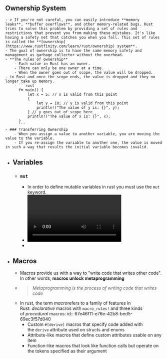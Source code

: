 ## Ownership System
	- > If you're not careful, you can easily introduce **memory leaks**, **buffer overflows**, and other memory-related bugs. Rust tries to solve this problem by providing a set of rules and restrictions that prevent you from making these mistakes. It's like having a safety net that catches you when you fall. This set of rules is called the **[ownership](https://www.rustfinity.com/learn/rust/ownership) system**.
	- The goal of ownership is to have the same memory safety and management as garbage collector without the overhead.
	- **The rules of ownership**
		- Each value in Rust has an owner.
		- There can only be one owner at a time.
		- When the owner goes out of scope, the value will be dropped.
	- in Rust and once the scope ends, the value is dropped and they no longer take up memory.
		- ```rust
		  fn main() {
		      let x = 5; // x is valid from this point
		      {
		          let y = 10; // y is valid from this point
		          println!("The value of y is: {}", y);
		      } // y goes out of scope here
		      println!("The value of x is: {}", x);
		  }
		  ```
	- ### Transferring Ownership
		- When you assign a value to another variable, you are moving the value to the variable.
		- If you re-assign the variable to another one, the value is moved in such a way that results the initial variable becomes invalid.
- ## Variables
	- ### `mut`
		- In order to define mutable variables in rust you must use the `mut` keyword.
		- ![rust variables video](https://media.cleanshot.cloud/media/56139/Mz8rML12PzNZUElz26WhH59NZOLloIBfoxN6XIB2.mp4?Expires=1743048668&Signature=pYe12Ocp1DJn6i47pW16gIvnttAKRw~0gxKQi91h8Nmjdz5Em83Sl9BxSTqZHOFaQEwrxr8ae3kuXXVg9MlMZsQz3XDHHQ2ueAVypTpRknUfcFEqvxzJOsz~cuxXzMAdRTaJGs4~dnzyDZcp-DRxipuzhBan3wuKiV~ZNQEEn-aONtJ8T5IvOMnthpLowfA2W6deddrUvXvsixll7F3QZBrw-haSRquwoRJdMFSrDrQEYZ-7UU-Oa~F-DtXgp7MYSFVDSlOPHhqVZpsZeicC7JEaAaY6bVp7zfucabSO7kS-AYtJeR916jNzudQ0yJKcGoDBNps4FC3yZHEXDLNVSg__&Key-Pair-Id=K269JMAT9ZF4GZ)
		-
- ## Macros
	- Macros provide us with a way to "write code that writes other code". In other words, **macros unlock metaprogramming**
	- > *Metaprogramming is the process of writing code that writes code*
	- In rust, the term *macro*refers to a family of features in Rust: *declarative* macros with `macro_rules!` and three kinds of *procedural* macros:
	  id:: 67e46f11-e76e-42b8-bed5-69ec3f57d040
		- Custom `#[derive]` macros that specify code added with the `derive` attribute used on structs and enums
		- Attribute-like macros that define custom attributes usable on any item
		- Function-like macros that look like function calls but operate on the tokens specified as their argument
